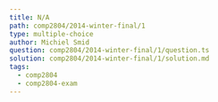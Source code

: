 ```yaml
---
title: N/A
path: comp2804/2014-winter-final/1
type: multiple-choice
author: Michiel Smid
question: comp2804/2014-winter-final/1/question.ts
solution: comp2804/2014-winter-final/1/solution.md
tags:
  - comp2804
  - comp2804-exam
---
```


